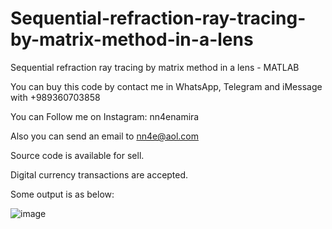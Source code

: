 # Sequential-refraction-ray-tracing-by-matrix-method-in-a-lens
Sequential refraction ray tracing by matrix method in a lens - MATLAB

You can buy this code by contact me in WhatsApp, Telegram and iMessage with +989360703858

You can Follow me on Instagram: nn4enamira

Also you can send an email to nn4e@aol.com

Source code is available for sell.

Digital currency transactions are accepted.

Some output is as below:

![image](https://github.com/user-attachments/assets/e34da462-d3bb-4e0a-80d5-775fae946b77)

